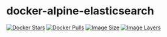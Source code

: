 # docker-alpine-elasticsearch

[![Docker Stars](https://img.shields.io/docker/stars/joschi/alpine-elasticsearch.svg)][hub]
[![Docker Pulls](https://img.shields.io/docker/pulls/joschi/alpine-elasticsearch.svg)][hub]
[![Image Size](https://img.shields.io/imagelayers/image-size/joschi/alpine-elasticsearch/1.7.svg)](https://imagelayers.io/?images=joschi/alpine-elasticsearch:1.7)
[![Image Layers](https://img.shields.io/imagelayers/layers/joschi/alpine-elasticsearch/1.7.svg)](https://imagelayers.io/?images=joschi/alpine-elasticsearch:1.7)

[hub]: https://hub.docker.com/r/joschi/alpine-elasticsearch/
